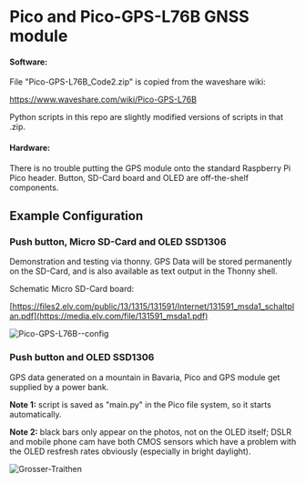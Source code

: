 # Pico and Pico-GPS-L76B GNSS module

#### Software:

File "Pico-GPS-L76B_Code2.zip" is copied from the waveshare wiki:

https://www.waveshare.com/wiki/Pico-GPS-L76B

Python scripts in this repo are slightly modified versions of scripts in that .zip.  

#### Hardware:

There is no trouble putting the GPS module onto the standard Raspberry Pi Pico header. Button, SD-Card board and OLED are off-the-shelf components.

## Example Configuration

### Push button, Micro SD-Card and OLED SSD1306

Demonstration and testing via thonny. GPS Data will be stored permanently on the SD-Card, and is also available as text output in the Thonny shell. 

Schematic Micro SD-Card board:

[https://files2.elv.com/public/13/1315/131591/Internet/131591_msda1_schaltplan.pdf](https://media.elv.com/file/131591_msda1.pdf)

![Pico-GPS-L76B--config](https://github.com/Florian-Wilhelm/Raspberry-Pi/assets/77980708/2cae6269-d276-4e12-a081-d1e77e937b67)

### Push button and OLED SSD1306

GPS data generated on a mountain in Bavaria, Pico and GPS module get supplied by a power bank.

**Note 1:** script is saved as "main.py" in the Pico file system, so it starts automatically.

**Note 2:** black bars only appear on the photos, not on the OLED itself; DSLR and mobile phone cam have both CMOS sensors which have a problem with the OLED resfresh rates obviously (especially in bright daylight).

![Grosser-Traithen](https://github.com/user-attachments/assets/3602c53a-52ee-4d6e-8dd3-2c80f50a1b9f)
